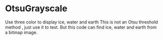 # OtsuGrayscale
Use three color to display ice, water and earth
This is not an Otsu threshold method , just use it to test. But this code can find ice, water and earth from a bitmap image.
